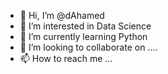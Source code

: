 - 👋 Hi, I’m @dAhamed
- 👀 I’m interested in Data Science
- 🌱 I’m currently learning Python
- 💞️ I’m looking to collaborate on ....
- 📫 How to reach me ...

<!---
datailm/datailm is a ✨ special ✨ repository because its `README.md` (this file) appears on your GitHub profile.
You can click the Preview link to take a look at your changes.
--->
